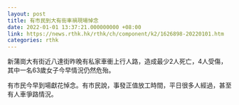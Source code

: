 ```yaml
---
layout: post
title: 有市民到大有街車禍現場悼念
date: 2022-01-01 13:37:21.000000000 +08:00
link: https://news.rthk.hk/rthk/ch/component/k2/1626898-20220101.htm
categories: rthk
---
```


新蒲崗大有街近八達街昨晚有私家車衝上行人路，造成最少2人死亡，4人受傷，其中一名63歲女子今早情況仍然危殆。

有市民今早到場獻花悼念。有市民說，事發正值放工時間，平日很多人經過，甚至有人車爭路情況。
